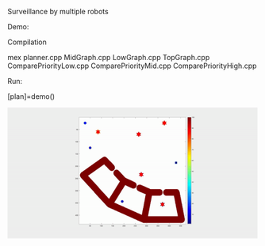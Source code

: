 
Surveillance by multiple robots

Demo:

Compilation

mex planner.cpp MidGraph.cpp LowGraph.cpp TopGraph.cpp  ComparePriorityLow.cpp ComparePriorityMid.cpp ComparePriorityHigh.cpp

Run:

[plan]=demo()

![](demo.gif)
